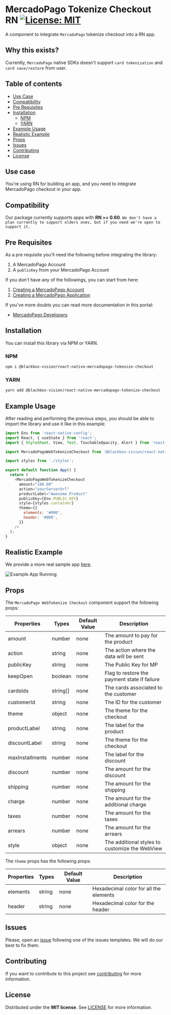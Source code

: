 # MercadoPago Tokenize Checkout RN [![License: MIT](https://img.shields.io/badge/License-MIT-brightgreen.svg)](https://opensource.org/licenses/MIT)

A component to integrate `MercadoPago` tokenize checkout into a RN app.

## Why this exists?

Currently, `MercadoPago` native SDKs doesn't support `card tokenization` and `card save/restore` from user.

## Table of contents

- [Use Case](#use-case)
- [Compatibility](#compatibility)
- [Pre Requisites](#pre-requisites)
- [Installation](#installation)
  - [NPM](#npm)
  - [YARN](#yarn)
- [Example Usage](#example-usage)
- [Realistic Example](#realistic-example)
- [Props](#props)
- [Issues](#issues)
- [Contributing](#contributing)
- [License](#license)

## Use case

You're using RN for building an app, and you need to integrate MercadoPago checkout in your app.

## Compatibility

Our package currently supports apps with **RN >= 0.60**. `We don't have a plan currently to support olders ones, but if you need we're open to support it.`

## Pre Requisites

As a pre requisite you'll need the following before integrating the library:

1. A MercadoPago Account
2. A `publicKey` from your MercadoPago Account

If you don't have any of the followings, you can start from here:

1. [Creating a MercadoPago Account](https://www.mercadopago.com.ar/)
2. [Creating a MercadoPago Application](https://applications.mercadopago.com/)

If you've more doubts you can read more documentation in this portal:

- [MercadoPago Developers](https://developers.mercadopago.com/)

## Installation

You can install this library via NPM or YARN.

### NPM

```bash
npm i @blackbox-vision/react-native-mercadopago-tokenize-checkout
```

### YARN

```bash
yarn add @blackbox-vision/react-native-mercadopago-tokenize-checkout
```

## Example Usage

After reading and performing the previous steps, you should be able to import the library and use it like in this example:

```javascript
import Env from 'react-native-config';
import React, { useState } from 'react';
import { StyleSheet, View, Text, TouchableOpacity, Alert } from 'react-native';

import MercadoPagoWebTokenizeCheckout from '@blackbox-vision/react-native-mercadopago-tokenize-checkout';

import styles from './styles';

export default function App() {
  return (
    <MercadoPagoWebTokenizeCheckout
      amount="100.00"
      action="yourServerUrl"
      productLabel="Awesome Product"
      publicKey={Env.PUBLIC_KEY}
      style={styles.container}
      theme={{
        elements: '#000',
        header: '#000',
      }}
    />
  );
}
```

## Realistic Example

We provide a more real sample app [here](./example).

![Example App Running](./checkout.gif)

## Props

The `MercadoPago WebTokenize Checkout` component support the following props:

| Properties      | Types    | Default Value | Description                                    |
| --------------- | -------- | ------------- | ---------------------------------------------- |
| amount          | number   | none          | The amount to pay for the product              |
| action          | string   | none          | The action where the data will be sent         |
| publicKey       | string   | none          | The Public Key for MP                          |
| keepOpen        | boolean  | none          | Flag to restore the payment state if failure   |
| cardsIds        | string[] | none          | The cards associated to the customer           |
| customerId      | string   | none          | The ID for the customer                        |
| theme           | object   | none          | The theme for the checkout                     |
| productLabel    | string   | none          | The label for the product                      |
| discountLabel   | string   | none          | The theme for the checkout                     |
| maxInstallments | number   | none          | The label for the discount                     |
| discount        | number   | none          | The amount for the discount                    |
| shipping        | number   | none          | The amount for the shipping                    |
| charge          | number   | none          | The amount for the additional charge           |
| taxes           | number   | none          | The amount for the taxes                       |
| arrears         | number   | none          | The amount for the arrears                     |
| style           | object   | none          | The additional styles to customize the WebView |

The `theme` props has the following props:

| Properties | Types  | Default Value | Description                            |
| ---------- | ------ | ------------- | -------------------------------------- |
| elements   | string | none          | Hexadecimal color for all the elements |
| header     | string | none          | Hexadecimal color for the header       |

## Issues

Please, open an [issue](https://github.com/BlackBoxVision/eact-native-mercadopago-tokenize-checkout/issues) following one of the issues templates. We will do our best to fix them.

## Contributing

If you want to contribute to this project see [contributing](https://github.com/BlackBoxVision/eact-native-mercadopago-tokenize-checkout/blob/master/CONTRIBUTING.md) for more information.

## License

Distributed under the **MIT license**. See [LICENSE](https://github.com/BlackBoxVision/eact-native-mercadopago-tokenize-checkout/blob/master/LICENSE) for more information.
